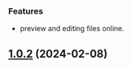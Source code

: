 ### Features

- preview and editing files online.

## [1.0.2](https://github.com/mrdear/QuickConfig/commits/v1.0.2) (2024-02-08)